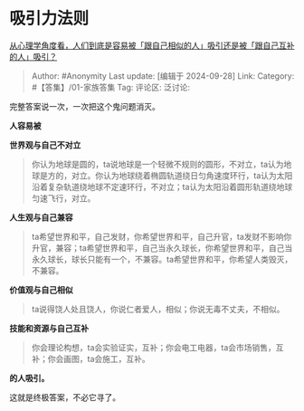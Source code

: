 # 吸引力法则
[从心理学角度看，人们到底是容易被「跟自己相似的人」吸引还是被「跟自己互补的人」吸引？](https://www.zhihu.com/question/661850875/answer/3626273993)

> Author: #Anonymity
> Last update: [编辑于 2024-09-28]
> Link:
> Category: #【答集】/01-家族答集 
> Tag: 
> 评论区:
> 泛讨论:

完整答案说一次，一次把这个鬼问题消灭。

**人容易被**

**世界观与自己不对立**

> 你认为地球是圆的，ta说地球是一个轻微不规则的圆形，不对立，ta认为地球是方的，对立。你认为地球绕着椭圆轨道绕日匀角速度环行，ta认为太阳沿着复杂轨道绕地球不定速环行，不对立；ta认为太阳沿着圆形轨道绕地球匀速飞行，对立。

**人生观与自己兼容**

> ta希望世界和平，自己发财，你希望世界和平，自己升官，ta发财不影响你升官，兼容；ta希望世界和平，自己当永久球长，你希望世界和平，自己当永久球长，球长只能有一个，不兼容。ta希望世界和平，你希望人类毁灭，不兼容。

**价值观与自己相似**

> ta说得饶人处且饶人，你说仁者爱人，相似；你说无毒不丈夫，不相似。

**技能和资源与自己互补**

> 你会理论构想，ta会实验证实，互补；你会电工电器，ta会市场销售，互补；你会画图，ta会施工，互补。

**的人吸引。**

这就是终极答案，不必它寻了。